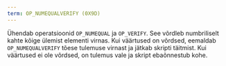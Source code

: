 ```yaml
---
term: OP_NUMEQUALVERIFY (0X9D)
---
```


Ühendab operatsioonid `OP_NUMEQUAL` ja `OP_VERIFY`. See võrdleb numbriliselt kahte kõige ülemist elementi virnas. Kui väärtused on võrdsed, eemaldab `OP_NUMEQUALVERIFY` tõese tulemuse virnast ja jätkab skripti täitmist. Kui väärtused ei ole võrdsed, on tulemus vale ja skript ebaõnnestub kohe.